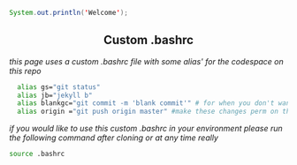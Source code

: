 ```java 
System.out.println('Welcome');
```

<div align="center">
  <h2> Custom .bashrc </h2>
  </div>
  
   *this page uses a custom .bashrc file with some alias' for the codespace on this repo*
  ```bash
    alias gs="git status"
    alias jb="jekyll b"
    alias blankgc="git commit -m 'blank commit'" # for when you don't want to type a message
    alias origin ="git push origin master" #make these changes perm on the upstream
   ```
*if you would like to use this custom .bashrc in your environment please run the following command after cloning or at any time really*
```bash
source .bashrc
```
